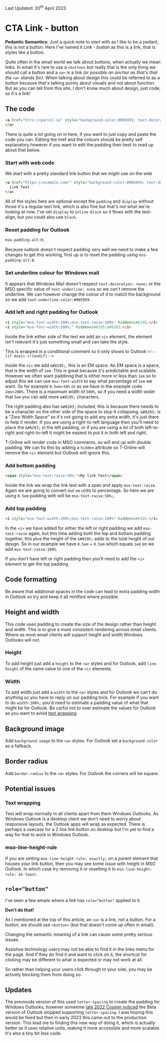<div class="updated">Last Updated: <time datetime="2023-04-20">20<sup>th</sup> April 2023</time></div>

# CTA Link - button

**Pedantic Semantics:**
Just a quick note to start with as I like to be a pedant, this is not a button.  Here I've named it *Link - button* as this is a link, that is styles like a button.  

Quite often in the email world we talk about buttons, when actually we mean links.  In email it's rare to use a `<button>` but really that is the only thing we should call a button and a `<a>` is a link _(or possible an anchor as that's that the `<a>` stands for)_.  When talking about design this could be referred to as a button because that's talking purely about visuals and not about function.  But as you can tell from this site, I don't know much about design, just code, so it's a link!


## The code
```html
<a href="htts://parcel.io" style="background-color:#005959; text-decoration: none; padding: .5em 2em; color: #FCFDFF; display:inline-block; border-radius:.4em; mso-padding-alt:0;text-underline-color:#005959"><!--[if mso]><i style="mso-font-width:200%;mso-text-raise:100%" hidden>&#8195;</i><span style="mso-text-raise:50%;"><![endif]-->My link text<!--[if mso]></span><i style="mso-font-width:200%;" hidden>&#8195;&#8203;</i><![endif]-->
</a>
```

There is quite a lot going on in here, if you want to just copy and paste the code you can. Editing the href and the colours should be pretty self explanatory however if you want to edit the padding then best to read up about that below.


### Start with web code
  We start with a pretty standard link button that we might use on the web
  ```html
  <a href="https://example.com/" style="background-color:#005959; text-decoration: none; padding: .5em 2em; color: #FCFDFF; display:inline-block; border-radius:.4em;">
    Link Text
  </a>
  ```
  All of the styles here are optional except the `padding` and `display` without those it's a regular text link, which is also fine but that's not what we're looking at now. I've set `display` to `inline-block` so it flows with the text-align, but you could also use `block`.


### Reset padding for Outlook
  ```css
  mso-padding-alt:0;
  ```
  Because outlook doesn't respect padding very well we need to make a few changes to get this working, first up is to reset the padding using `mso-padding-alt:0`.


### Set underline colour for Windows mail
  It appears that Windows Mail doesn't respect `text-decoration: none;` or the MSO specific value of `text-underline: none` so we can't remove the underline.  We can however change the colour of it to match the background so we add `text-underline-color:#005959`.

### Add left and right padding for Outlook
  ```html
  <i style="mso-font-width:200%;mso-text-raise:100%" hidden>&#8195;</i>
  <i style="mso-font-width:200%;" hidden>&#8195;&#8203;</i>
  ```
  Inside the link either side of the text we add an `<i>` element, the element isn't relevant it's just something small and can take the style.

  This is wrapped in a conditional comment so it only shows to Outlook `<!--[if mso]> <![endif]-->`

  Inside the `<i>` we add `&#8195;`, this is an EM space. An EM space is a space, that is the width of `1em`. This is great because it's predictable and scalable. However we often want paddinng that is either more or less than `1em` so to adjust this we can use `mso-font-width` to say what persentage of `1em` we want. So for example `0.5em`=`50%` or as we have in the example code `2em`=`200%`.  There is a maximum width of `500%`, so if you need a width wider that `5em` you can add more `&#8195;` characters. 
  <!-- If for some strange reason you want to use absolute units instead of relative units. You could set `font-size` instead of `mso-font-width`. -->

  The right padding also has `&#8203;` included, this is because there needs to be a character on the other side of the space to stop it collapsing. `&#8203;` is a "Zero Width Space" so it's not going to add any extra width, it's just there to help it render.  If you are using a right-to-left language then you'll need to place the `&#8203;` in the left padding, or if you are using a lot of both left-to-right and right-to-left it might be easiest to put it in both left and right.

  T-Online will render code in MSO comments, so will end up with double padding.  We can fix this by adding a `hidden` attribute so T-Online will remove the `<i>` element but Outlook will ignore this.


### Add bottom padding
  ```html
  <span style="mso-text-raise:50%;">My link Text</span>
  ```
  Inside the link we wrap the link text with a span and apply `mso-text-raise`. Again we are going to convert our `em` units to percentage. So here we are using `0.5em` padding with will be `mso-text-raise:50%;`.


### Add top padding
  ```html
  <i style="mso-font-width:200%;mso-text-raise:100%" hidden>&#8195;</i>
  ```
  In the `<i>` we have added for either the left or right padding we add `mso-text-raise` again, but this time adding both the top and bottom padding together, this plus the height of the `&#8195;` adds to the total height of our design. So in our example we have `0.5em` + `0.5em` which equals `1em` so we add `mso-text-raise:100%`.

  If you don't have left or right padding then you'll need to add the `<i>` element to get the top padding.


## Code formatting

Be aware that additional spaces in the code can lead to extra padding width in Outlook so try and keep it all minified where possible.


## Height and width
This code uses padding to create the size of the design rather than height and width.  This is to give a more consistent rendering across email clients.  Where as most email clients will support height and width Windows Outlooks will not.

### Height
To add height just add a `height` to the `<a>` styles and for Outlook, add `line-height` of the same value to one of the `<i>` elements.

### Width
To add width just add a `width` to the `<a>` styles and for Outlook we can't do anything so you have to reply on our padding trick.  For example if you want to do `width:100%;` you'd need to estimate a padding value of what that might be for Outlook.  Be carful not to over estimate the values for Outlook as you want to avoid [text wrapping](#text-wrapping).


## Background image
Add `background-image` to the `<a>` styles.  For Outlook set a `background-color` as a fallback.


## Border radius
Add `border-radius` to the `<a>` styles.  For Outlook the corners will be square.



## Potential issues
### Text wrapping
Text will wrap normally in all clients apart from them Windows Outlooks.  As Windows Outlook is a desktop client we don't need to worry about responsive layouts, the Outlook apps will wrap as expected.  There is perhaps a usecase for a 2 line link button on desktop but I'm yet to find a way for that to work in Windows Outlook.

### mso-line-height-rule
If you are setting `mso-line-height-rule: exactly;` on a parent element that houses your link button, then you may see some issue with height in MSO Outlook. In which case try removing it or resetting it to `mso-line-height-rule: at-least`.

## `role="button"`
I've seen a few emails where a link has `role="button"` applied to it.
 
**Don't do that!**
 
As I mentioned at the top of this article, an `<a>` is a link, not a button.  For a button, we should use `<button>` (but that doesn't come up often in email).
 
Changing the semantic meaning of a link can cause some pretty serious issues.
 
Assistive technology users may not be able to find it in the links menu for the page.  And if they do find it and want to click on it, the shortcut for clicking may be different to what is expected or may not work at all.
 
So rather than helping your users click through to your side, you may be actively blocking them from doing so.

## Updates
The previouds version of this used `letter-spacing` to create the padding for Windows Outlooks, however sometime [late 2022 Cosmin noticed](https://twitter.com/M_J_Robbins/status/1575804582545960960) the Beta version of Outlook stopped supporting `letter-spacing`. I was hoping this would be fixed but then in early 2023 this came out to the production version. This lead me to finding this new way of doing it, which is actually better as it uses relative units, making it more accessible and more scalable. It's also a tiny bit less code.